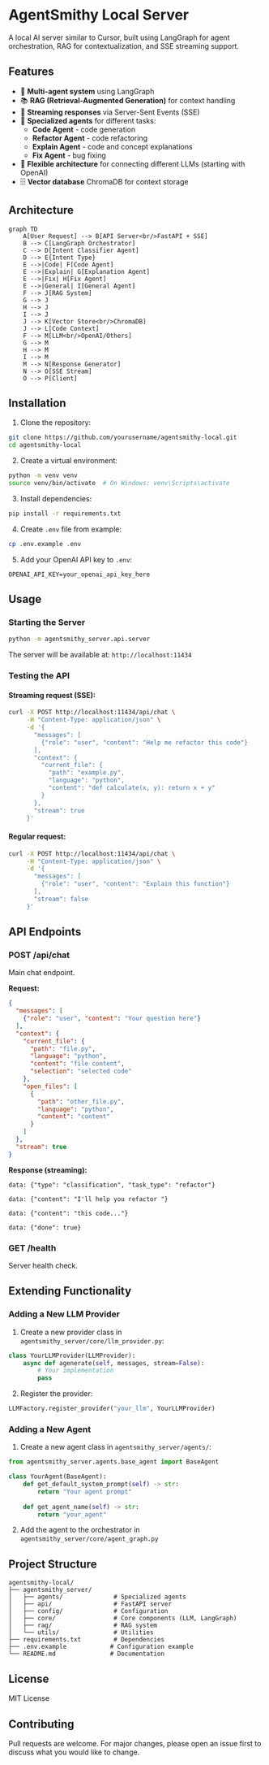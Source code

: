 # AgentSmithy Local Server

A local AI server similar to Cursor, built using LangGraph for agent orchestration, RAG for contextualization, and SSE streaming support.

## Features

- 🤖 **Multi-agent system** using LangGraph
- 📚 **RAG (Retrieval-Augmented Generation)** for context handling
- 🔄 **Streaming responses** via Server-Sent Events (SSE)
- 🎯 **Specialized agents** for different tasks:
  - **Code Agent** - code generation
  - **Refactor Agent** - code refactoring
  - **Explain Agent** - code and concept explanations
  - **Fix Agent** - bug fixing
- 🔌 **Flexible architecture** for connecting different LLMs (starting with OpenAI)
- 🗄️ **Vector database** ChromaDB for context storage

## Architecture

```mermaid
graph TD
    A[User Request] --> B[API Server<br/>FastAPI + SSE]
    B --> C[LangGraph Orchestrator]
    C --> D[Intent Classifier Agent]
    D --> E{Intent Type}
    E -->|Code| F[Code Agent]
    E -->|Explain| G[Explanation Agent]
    E -->|Fix| H[Fix Agent]
    E -->|General| I[General Agent]
    F --> J[RAG System]
    G --> J
    H --> J
    I --> J
    J --> K[Vector Store<br/>ChromaDB]
    J --> L[Code Context]
    F --> M[LLM<br/>OpenAI/Others]
    G --> M
    H --> M
    I --> M
    M --> N[Response Generator]
    N --> O[SSE Stream]
    O --> P[Client]
```

## Installation

1. Clone the repository:
```bash
git clone https://github.com/yourusername/agentsmithy-local.git
cd agentsmithy-local
```

2. Create a virtual environment:
```bash
python -m venv venv
source venv/bin/activate  # On Windows: venv\Scripts\activate
```

3. Install dependencies:
```bash
pip install -r requirements.txt
```

4. Create `.env` file from example:
```bash
cp .env.example .env
```

5. Add your OpenAI API key to `.env`:
```env
OPENAI_API_KEY=your_openai_api_key_here
```

## Usage

### Starting the Server

```bash
python -m agentsmithy_server.api.server
```

The server will be available at: `http://localhost:11434`

### Testing the API

#### Streaming request (SSE):
```bash
curl -X POST http://localhost:11434/api/chat \
     -H "Content-Type: application/json" \
     -d '{
       "messages": [
         {"role": "user", "content": "Help me refactor this code"}
       ],
       "context": {
         "current_file": {
           "path": "example.py",
           "language": "python",
           "content": "def calculate(x, y): return x + y"
         }
       },
       "stream": true
     }'
```

#### Regular request:
```bash
curl -X POST http://localhost:11434/api/chat \
     -H "Content-Type: application/json" \
     -d '{
       "messages": [
         {"role": "user", "content": "Explain this function"}
       ],
       "stream": false
     }'
```

## API Endpoints

### POST /api/chat
Main chat endpoint.

**Request:**
```json
{
  "messages": [
    {"role": "user", "content": "Your question here"}
  ],
  "context": {
    "current_file": {
      "path": "file.py",
      "language": "python",
      "content": "file content",
      "selection": "selected code"
    },
    "open_files": [
      {
        "path": "other_file.py",
        "language": "python",
        "content": "content"
      }
    ]
  },
  "stream": true
}
```

**Response (streaming):**
```
data: {"type": "classification", "task_type": "refactor"}

data: {"content": "I'll help you refactor "}

data: {"content": "this code..."}

data: {"done": true}
```

### GET /health
Server health check.

## Extending Functionality

### Adding a New LLM Provider

1. Create a new provider class in `agentsmithy_server/core/llm_provider.py`:
```python
class YourLLMProvider(LLMProvider):
    async def agenerate(self, messages, stream=False):
        # Your implementation
        pass
```

2. Register the provider:
```python
LLMFactory.register_provider("your_llm", YourLLMProvider)
```

### Adding a New Agent

1. Create a new agent class in `agentsmithy_server/agents/`:
```python
from agentsmithy_server.agents.base_agent import BaseAgent

class YourAgent(BaseAgent):
    def get_default_system_prompt(self) -> str:
        return "Your agent prompt"
    
    def get_agent_name(self) -> str:
        return "your_agent"
```

2. Add the agent to the orchestrator in `agentsmithy_server/core/agent_graph.py`

## Project Structure

```
agentsmithy-local/
├── agentsmithy_server/
│   ├── agents/              # Specialized agents
│   ├── api/                 # FastAPI server
│   ├── config/              # Configuration
│   ├── core/                # Core components (LLM, LangGraph)
│   ├── rag/                 # RAG system
│   └── utils/               # Utilities
├── requirements.txt         # Dependencies
├── .env.example            # Configuration example
└── README.md               # Documentation
```

## License

MIT License

## Contributing

Pull requests are welcome. For major changes, please open an issue first to discuss what you would like to change. 